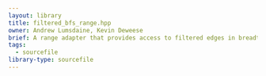 ```yaml
---
layout: library
title: filtered_bfs_range.hpp
owner: Andrew Lumsdaine, Kevin Deweese
brief: A range adapter that provides access to filtered edges in breadth-first order
tags:
  - sourcefile
library-type: sourcefile
---
```


```{index} filtered_bfs_range.hpp
```
